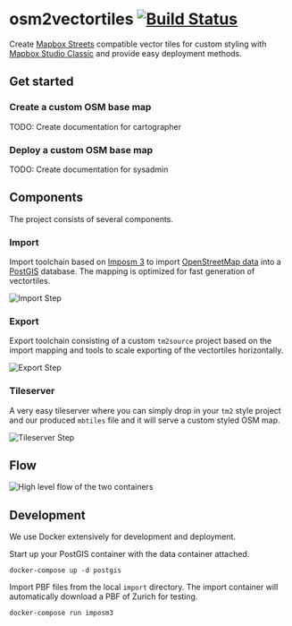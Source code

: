 # osm2vectortiles [![Build Status](https://travis-ci.org/geometalab/osm2vectortiles.svg)](https://travis-ci.org/geometalab/osm2vectortiles)

Create [Mapbox Streets](https://www.mapbox.com/developers/vector-tiles/mapbox-streets-v5) compatible vector tiles for custom styling with [Mapbox Studio Classic](https://www.mapbox.com/mapbox-studio-classic/) and provide easy deployment methods.

## Get started

### Create a custom OSM base map

TODO: Create documentation for cartographer

### Deploy a custom OSM base map

TODO: Create documentation for sysadmin

## Components

The project consists of several components.

### Import

Import toolchain based on [Imposm 3](https://github.com/omniscale/imposm3) to
import [OpenStreetMap data](http://wiki.openstreetmap.org/wiki/Downloading_data)
into a [PostGIS](http://postgis.net/) database.
The mapping is optimized for fast generation of vectortiles.

![Import Step](https://github.com/manuelroth/osm2vectortiles-thesis/raw/master/source/figures/import_step.png)

### Export

Export toolchain consisting of a custom `tm2source` project based on the import mapping and
tools to scale exporting of the vectortiles horizontally.

![Export Step](https://github.com/manuelroth/osm2vectortiles-thesis/raw/master/source/figures/export_step.png)

### Tileserver

A very easy tileserver where you can simply drop in your `tm2` style project and our produced `mbtiles` file
and it will serve a custom styled OSM map.

![Tileserver Step](https://github.com/manuelroth/osm2vectortiles-thesis/raw/master/source/figures/tileserver_step.png)

## Flow

![High level flow of the two containers](https://cloud.githubusercontent.com/assets/59284/9849871/2a7b56a0-5aef-11e5-8f79-b3fd673bd0e6.jpg)

## Development

We use Docker extensively for development and deployment.

Start up your PostGIS container with the data container attached.

```
docker-compose up -d postgis
```

Import PBF files from the local `import` directory.
The import container will automatically download a PBF of Zurich for testing.

```
docker-compose run imposm3
```
